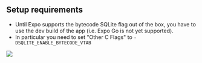 ## Setup requirements

- Until Expo supports the bytecode SQLite flag out of the box, you have to use the dev build of the app (i.e. Expo Go is not yet supported).
- In particular you need to set "Other C Flags" to `-DSQLITE_ENABLE_BYTECODE_VTAB`

![](https://media.cleanshot.cloud/media/350/6VuLntWj3pIGHoyNBPs4wTGc29rQ5md7Lf3cgzSl.png?Expires=1709156746&Signature=abe5P8ui7uLtWDiGQHFZjcWDaxiPMEvhFOp2rXF3Wy-8gdP-Eb5GZZzLEl1SgEqPxZsSMDeL7V4ydRMd63AtLT-bUm5g3LIkZ5untZVz46s7OAsRRuUjqALSaBet~g13wayxWhjm37nrkGqIkXHbbiuhoZvej-Sd1TiZI2X0kRNeW~zYLv9G3x0OlJCAAdCTJKnrXCxj9K4SYWjItNErmbS1wKxcDsxTMKYg9~GbXqRZPzVdfS3x1-qvvrzSzlu~lvuWj2iZ58rH5W~0gv74T1fWlqbGQF5Oa3uNKkDp9Ug68H4pLUSOw2oAoexDWrX6hJLrAWB6w6YVjkX3VJAa3Q__&Key-Pair-Id=K269JMAT9ZF4GZ)